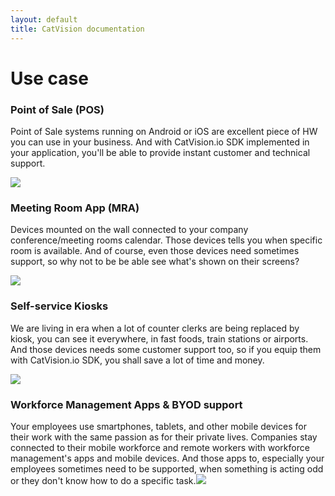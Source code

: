 ```yaml
---
layout: default
title: CatVision documentation
---
```


# Use case

### Point of Sale \(POS\)

Point of Sale systems running on Android or iOS are excellent piece of HW you can use in your business. And with CatVision.io SDK implemented in your application, you'll be able to provide instant customer and technical support.

![]({{site.baseurl}}/catvision/assets/images/Depositphotos_73072213_s-2015.jpg)

### Meeting Room App \(MRA\)

Devices mounted on the wall connected to your company conference/meeting rooms calendar. Those devices tells you when specific room is available. And of course, even those devices need sometimes support, so why not to be be able see what's shown on their screens?

![]({{site.baseurl}}/catvision/assets/images/meetingroomapp.png)

### Self-service Kiosks

We are living in era when a lot of counter clerks are being replaced by kiosk, you can see it everywhere, in fast foods, train stations or airports. And those devices needs some customer support too, so if you equip them with CatVision.io SDK, you shall save a lot of time and money.

![]({{site.baseurl}}/catvision/assets/images/Depositphotos_124850692_m-2015.jpg)

### Workforce Management Apps & BYOD support

Your employees use smartphones, tablets, and other mobile devices for their work with the same passion as for their private lives. Companies stay connected to their mobile workforce and remote workers with workforce management's apps and mobile devices. And those apps to, especially your employees sometimes need to be supported, when something is acting odd or they don't know how to do a specific task.![]({{site.baseurl}}/catvision/assets/images/Depositphotos_108304484_m-2015.jpg)

